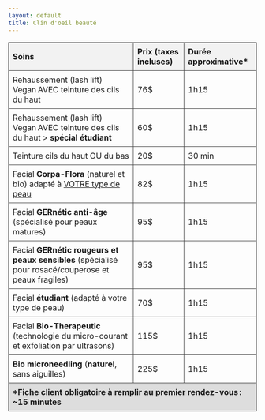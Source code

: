 ```yaml
---
layout: default
title: Clin d'oeil beauté
---
```

<style>
    table {
      width: 100%;
      border-collapse: collapse;
    }
    th, td {
      border: 1px solid #444;
      padding: 8px;
      text-align: left;
    }
    thead {
      background-color: #f2f2f2;
    }
    tfoot {
      background-color: #ddd;
    }
  </style>

<div class="centered-div content">
    <table>
        <thead>
            <tr>
                <th>Soins</th>
                <th>Prix (taxes incluses)</th>
                <th>Durée approximative*</th>
            </tr>
        </thead>
        <tbody>
            <tr>
                <td>Rehaussement (lash lift) Vegan AVEC teinture des cils du haut</td>
                <td>76$</td>
                <td>1h15</td>
            </tr>
             <tr>
                <td>Rehaussement (lash lift) Vegan AVEC teinture des cils du haut > <b>spécial étudiant</b></td>
                <td>60$</td>
                <td>1h15</td>
            </tr>
            <tr>
                <td>Teinture cils du haut OU du bas</td>
                <td>20$</td>
                <td>30 min</td>
            </tr>
            <tr>
                <td>Facial <b>Corpa-Flora</b> (naturel et bio) adapté à <u>VOTRE type de peau</u></td>
                <td>82$</td>
                <td>1h15</td>
            </tr>
            <tr>
                <td>Facial <b>GERnétic anti-âge</b> (spécialisé pour peaux matures)</td>
                <td>95$</td>
                <td>1h15</td>
            </tr>
            <tr>
                <td>Facial <b>GERnétic rougeurs et peaux sensibles</b> (spécialisé pour rosacé/couperose et peaux fragiles)</td>
                <td>95$</td>
                <td>1h15</td>
            </tr>
            <tr>
                <td>Facial <b>étudiant</b> (adapté à votre type de peau)</td>
                <td>70$</td>
                <td>1h15</td>
            </tr>
            <tr>
                <td>Facial <b>Bio-Therapeutic</b> (technologie du micro-courant et exfoliation par ultrasons) </td>
                <td>115$</td>
                <td>1h15</td>
            </tr>
            <tr>
                <td><b>Bio microneedling</b> (<b>naturel</b>, sans aiguilles)</td>
                <td>225$</td>
                <td>1h15</td>
            </tr>
        </tbody>
        <tfoot>
            <tr>
                <th colspan="3">*Fiche client obligatoire à remplir au premier rendez-vous : ~15 minutes</th>
            </tr>
        </tfoot>
    </table>
    <p></p>
</div>